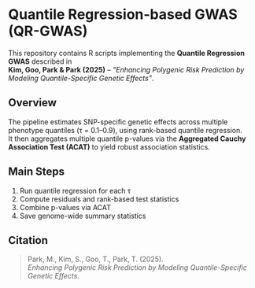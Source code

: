 # Quantile Regression-based GWAS (QR-GWAS)

This repository contains R scripts implementing the **Quantile Regression GWAS** described in  
**Kim, Goo, Park & Park (2025)** – *"Enhancing Polygenic Risk Prediction by Modeling Quantile-Specific Genetic Effects"*.

## Overview
The pipeline estimates SNP-specific genetic effects across multiple phenotype quantiles (τ = 0.1–0.9), using rank-based quantile regression.  
It then aggregates multiple quantile p-values via the **Aggregated Cauchy Association Test (ACAT)** to yield robust association statistics.

## Main Steps
1. Run quantile regression for each τ
2. Compute residuals and rank-based test statistics
3. Combine p-values via ACAT
4. Save genome-wide summary statistics

## Citation
> Park, M., Kim, S., Goo, T., Park, T. (2025).  
> *Enhancing Polygenic Risk Prediction by Modeling Quantile-Specific Genetic Effects.*

